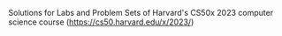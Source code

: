 Solutions for Labs and Problem Sets of Harvard's CS50x 2023 computer science course (https://cs50.harvard.edu/x/2023/)

